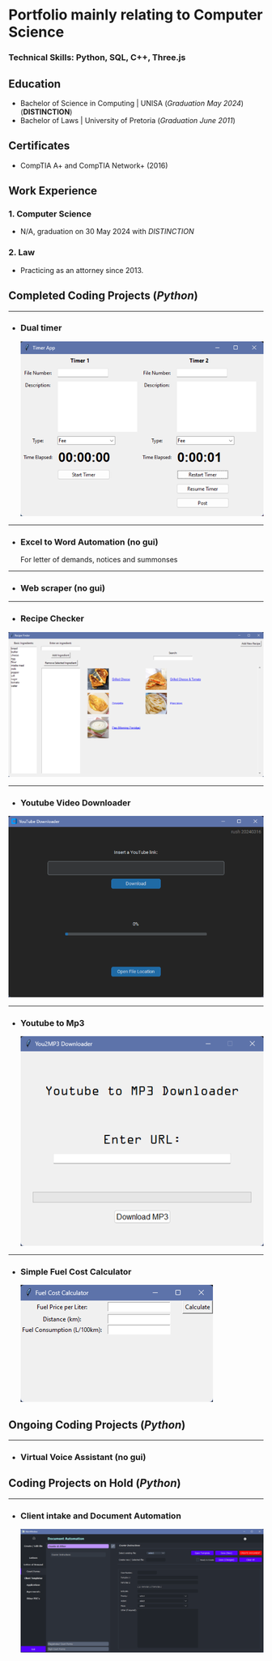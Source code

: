 # Portfolio mainly relating to Computer Science
### Technical Skills: Python, SQL, C++, Three.js
## Education
- Bachelor of Science in Computing | UNISA (_Graduation May 2024_)(**DISTINCTION**)
- Bachelor of Laws | University of Pretoria (_Graduation June 2011_)

## Certificates 
- CompTIA A+ and CompTIA Network+ (2016)

## Work Experience 
### 1. Computer Science
- N/A, graduation on 30 May 2024 with _DISTINCTION_

### 2. Law
- Practicing as an attorney since 2013.

## Completed Coding Projects (_Python_)
____
- ### Dual timer

  ![1](/img/screenshot.100.png)

____

- ### Excel to Word Automation  (no gui)
  For letter of demands, notices and summonses

____
- ### Web scraper (no gui)

____
- ### Recipe Checker

![1](/img/screenshot.109.png)

____
- ### Youtube Video Downloader

![1](/img/screenshot.99.png)

____
- ### Youtube to Mp3

  ![1](/img/screenshot.110.png)

____
- ### Simple Fuel Cost Calculator

  ![1](/img/screenshot.108.png)

## Ongoing Coding Projects (_Python_)

____
- ### Virtual Voice Assistant (no gui)

## Coding Projects on Hold (_Python_)

____
- ### Client intake and Document Automation

  ![1](/img/screenshot.111.png)
